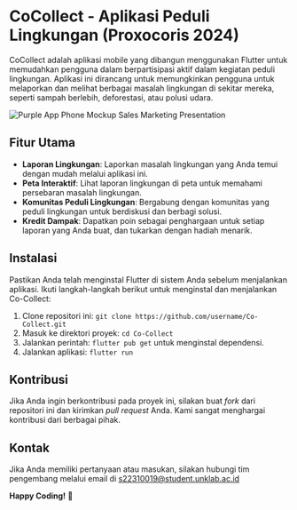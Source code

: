 # CoCollect - Aplikasi Peduli Lingkungan (Proxocoris 2024) 

CoCollect adalah aplikasi mobile yang dibangun menggunakan Flutter untuk memudahkan pengguna dalam berpartisipasi aktif dalam kegiatan peduli lingkungan. Aplikasi ini dirancang untuk memungkinkan pengguna untuk melaporkan dan melihat berbagai masalah lingkungan di sekitar mereka, seperti sampah berlebih, deforestasi, atau polusi udara.

![Purple App Phone Mockup Sales Marketing Presentation](https://github.com/Cintamisamsini/proxo_mobile/assets/152184563/0b966d3b-0294-4f29-bfa1-8955d0337a87)

## Fitur Utama

- **Laporan Lingkungan**: Laporkan masalah lingkungan yang Anda temui dengan mudah melalui aplikasi ini.
- **Peta Interaktif**: Lihat laporan lingkungan di peta untuk memahami persebaran masalah lingkungan.
- **Komunitas Peduli Lingkungan**: Bergabung dengan komunitas yang peduli lingkungan untuk berdiskusi dan berbagi solusi.
- **Kredit Dampak**: Dapatkan poin sebagai penghargaan untuk setiap laporan yang Anda buat, dan tukarkan dengan hadiah menarik.

## Instalasi

Pastikan Anda telah menginstal Flutter di sistem Anda sebelum menjalankan aplikasi. Ikuti langkah-langkah berikut untuk menginstal dan menjalankan Co-Collect:

1. Clone repositori ini: `git clone https://github.com/username/Co-Collect.git`
2. Masuk ke direktori proyek: `cd Co-Collect`
3. Jalankan perintah: `flutter pub get` untuk menginstal dependensi.
4. Jalankan aplikasi: `flutter run`

## Kontribusi

Jika Anda ingin berkontribusi pada proyek ini, silakan buat _fork_ dari repositori ini dan kirimkan _pull request_ Anda. Kami sangat menghargai kontribusi dari berbagai pihak.

## Kontak

Jika Anda memiliki pertanyaan atau masukan, silakan hubungi tim pengembang melalui email di s22310019@student.unklab.ac.id

**Happy Coding!** 🚀
